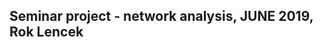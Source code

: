 Seminar project - network analysis, JUNE 2019, Rok Lencek
---------------------------------------------------------